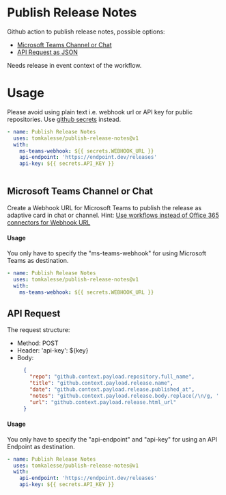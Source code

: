# Publish Release Notes

Github action to publish release notes, possible options:

- [Microsoft Teams Channel or Chat](#microsoft-teams-channel-or-chat)
- [API Request as JSON](#api-request)

Needs release in event context of the workflow.

# Usage

Please avoid using plain text i.e. webhook url or API key for public repositories. Use [github secrets](https://docs.github.com/en/actions/security-guides/using-secrets-in-github-actions#about-secrets) instead.
<!-- start usage -->
```yaml
- name: Publish Release Notes
  uses: tomkalesse/publish-release-notes@v1
  with:
    ms-teams-webhook: ${{ secrets.WEBHOOK_URL }}
    api-endpoint: 'https://endpoint.dev/releases'
    api-key: ${{ secrets.API_KEY }}
    
```
<!-- end usage -->


## Microsoft Teams Channel or Chat
Create a Webhook URL for Microsoft Teams to publish the release as adaptive card in chat or channel.
Hint: [Use workflows instead of Office 365 connectors for Webhook URL](https://devblogs.microsoft.com/microsoft365dev/retirement-of-office-365-connectors-within-microsoft-teams/)

#### Usage
You only have to specify the "ms-teams-webhook" for using Microsoft Teams as destination.
<!-- start usage -->
```yaml
- name: Publish Release Notes
  uses: tomkalesse/publish-release-notes@v1
  with:
    ms-teams-webhook: ${{ secrets.WEBHOOK_URL }}
```
<!-- end usage -->


## API Request
The request structure:
- Method: POST
- Header: 'api-key': ${key}
- Body: 
  ```json
    {
      "repo": "github.context.payload.repository.full_name",
      "title": "github.context.payload.release.name",
      "date": "github.context.payload.release.published_at",
      "notes": "github.context.payload.release.body.replace(/\n/g, '  \n\n')",
      "url": "github.context.payload.release.html_url"
    }
  ```

#### Usage
You only have to specify the "api-endpoint" and "api-key" for using an API Endpoint as destination.
<!-- start usage -->
```yaml
- name: Publish Release Notes
  uses: tomkalesse/publish-release-notes@v1
  with:
    api-endpoint: 'https://endpoint.dev/releases'
    api-key: ${{ secrets.API_KEY }}
```
<!-- end usage -->